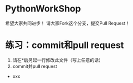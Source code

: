 # PythonWorkShop
希望大家共同进步！
请大家Fork这个分支，提交Pull Request！

# 练习：commit和pull request
1. 请在*后另起一行修改此文件（写上任意的话）
2. commit并pull request

* xxx
